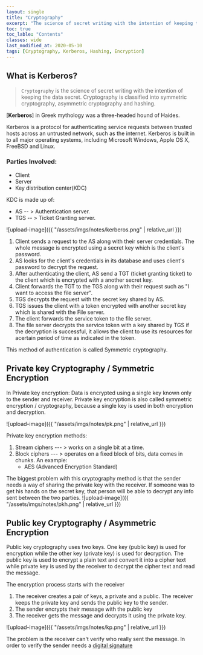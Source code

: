 ```yaml
---
layout: single
title: "Cryptography"
excerpt: "The science of secret writing with the intention of keeping the data secret."
toc: true
toc_lable: "Contents"
classes: wide
last_modified_at: 2020-05-10
tags: [Cryptography, Kerberos, Hashing, Encryption]
---
```


## What is Kerberos?

> `Cryptography` is the science of secret writing with the intention of keeping the data secret. 
Cryptography is classified into symmetric cryptography, asymmetric cryptography and hashing. 

[**Kerberos**] in Greek mythology was a three-headed hound of Haides.

Kerberos is a protocol for authenticating service requests between trusted hosts across an untrusted network, such as the internet.
Kerberos is built in to all major operating systems, including Microsoft Windows, Apple OS X, FreeBSD and Linux.

### Parties Involved: 
- Client 
- Server
- Key distribution center(KDC)

KDC is made up of:
- AS  -- > Authentication server.
- TGS -- > Ticket Granting server.

![upload-image]({{ "/assets/imgs/notes/kerberos.png" | relative_url }})

1. Client sends a request to the AS along with their server credentials. The whole message is encrypted using a secret key which is the client's password.
2. AS looks for the client's credentials in its database and uses client's password to decrypt the request.
3. After authenticating the client, AS send a TGT (ticket granting ticket) to the client which is encrypted with a another secret key.
4. Client forwards the TGT to the TGS along with their request such as "I want to access the file server".
5. TGS decrypts the request with the secret key shared by AS.
6. TGS issues the client with a token encrypted with another secret key which is shared with the File server.
7. The client forwards the service token to the file server.
8. The file server decrypts the service token with a key shared by TGS if the decryption is successful, it allows the client to use its resources for acertain period of time as indicated in the token.

This method of authentication is called Symmetric cryptography.
 
## Private key Cryptography / Symmetric Encryption

In Private key encryption: 
Data is encrypted using a single key known only to the sender and receiver.
Private key encryption is also called symmetric encryption / cryptography, because a single key is used in both encryption and decryption.

![upload-image]({{ "/assets/imgs/notes/pk.png" | relative_url }})

Private key encryption methods:
1. Stream ciphers --- > works on a single bit at a time.
2. Block ciphers   --- > operates on a fixed block of bits, data comes in chunks.
An example:
   *  AES (Advanced Encryption Standard)

The biggest problem with this cryptography method is that the sender needs a way of sharing the private key with the receiver.
If someone was to get his hands on the secret key, that person will be able to decrypt any info sent between the two parties.
![upload-image]({{ "/assets/imgs/notes/pkh.png" | relative_url }})

## Public key Cryptography / Asymmetric Encryption

Public key cryptography uses two keys. One key (public key) is used for encryption while the other key (private key) is used for decryption. The public key is used to encrypt a plain text and convert it into a cipher text while private key is used by the receiver to decrypt the cipher text and read the message.

The encryption process starts with the receiver

1. The receiver creates a pair of keys, a private and a public. The receiver keeps the private key and sends the public key to the sender.
2. The sender encrypts their message with the public key
3. The receiver gets the message and decrypts it using the private key.

![upload-image]({{ "/assets/imgs/notes/kp.png" | relative_url }})

The problem is the receiver can't verify who really sent the message.
In order to verify the sender needs a [digital signature](/signatures)